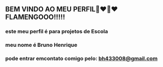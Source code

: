 ## BEM VINDO AO MEU PERFIL🖤❤🖤❤ FLAMENGOOO!!!!!

### este meu perfil é para projetos de Escola 
### meu nome é Bruno Henrique 
### pode entrar emcontato comigo pelo: bh433008@gmail.com
<!--
**meupc2024/meupc2024** is a ✨ _special_ ✨ repository because its `README.md` (this file) appears on your GitHub profile.


-
